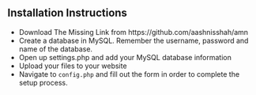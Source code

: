 
<h2>Installation Instructions</h2>

<ul>
    <li>Download The Missing Link from https://github.com/aashnisshah/amn</li>
    <li>Create a database in MySQL. Remember the username, password and name of the database.</li>
    <li>Open up settings.php and add your MySQL database information</li>
    <li>Upload your files to your website</li>
    <li>Navigate to <code>config.php</code> and fill out the form in order to complete the setup process.</li>
</ul>
